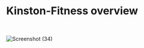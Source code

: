 # Kinston-Fitness overview <br>
<br>



![Screenshot (34)](https://github.com/kinston18/Kinston-fitness-app/assets/77458269/69ffab81-8a2e-41fa-bfbf-de22c3dc86b3)


